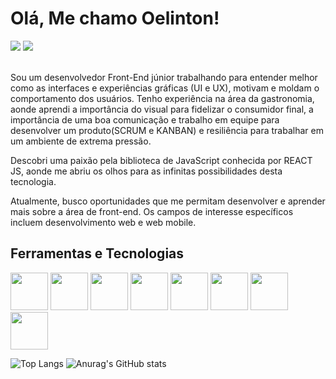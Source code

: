# Olá, Me chamo Oelinton!
 <div>
  <a href = "mailto:oelinton.dearaujo@gmail.com"><img src="https://img.shields.io/badge/Gmail-D14836?style=for-the-badge&logo=gmail&logoColor=white" target="_blank"></a>
  <a href="https://www.linkedin.com/in/IOelinton" target="_blank"><img src="https://img.shields.io/badge/-LinkedIn-%230077B5?style=for-the-badge&logo=linkedin&logoColor=white" target="_blank"></a>   
  </div>
  </br>
  
  Sou um desenvolvedor Front-End júnior trabalhando para entender melhor como as interfaces e experiências gráficas (UI e UX), motivam e moldam o comportamento dos usuários. Tenho experiência na área da gastronomia, aonde aprendi a importância do visual para fidelizar o consumidor final, a importância de uma boa comunicação e trabalho em equipe para desenvolver um produto(SCRUM e KANBAN) e resiliência para trabalhar em um ambiente de extrema pressão.

  Descobri uma paixão pela biblioteca de JavaScript conhecida por REACT JS, aonde me abriu os olhos para as infinitas possibilidades desta tecnologia.

  Atualmente, busco oportunidades que me permitam desenvolver e aprender mais sobre a área de front-end. Os campos de interesse específicos incluem desenvolvimento web e web mobile.
  
  ## Ferramentas e Tecnologias
  <div>
      <img src="https://cdn.jsdelivr.net/gh/devicons/devicon/icons/docker/docker-plain.svg" widht="60" height="60"/>
    <img src="https://cdn.jsdelivr.net/gh/devicons/devicon/icons/react/react-original.svg" widht="60" height="60" />
    <img src="https://cdn.jsdelivr.net/gh/devicons/devicon/icons/html5/html5-plain-wordmark.svg" widht="60" height="60"/>
    <img src="https://cdn.jsdelivr.net/gh/devicons/devicon/icons/css3/css3-plain-wordmark.svg" widht="60" height="60"/>
    <img src="https://cdn.jsdelivr.net/gh/devicons/devicon/icons/javascript/javascript-original.svg" widht="60" height="60"/>
    <img src="https://cdn.jsdelivr.net/gh/devicons/devicon/icons/tailwindcss/tailwindcss-original-wordmark.svg" widht="60" height="60"/>
    <img src="https://cdn.jsdelivr.net/gh/devicons/devicon/icons/jest/jest-plain.svg" widht="60" height="60"/>
    <img src="https://cdn.jsdelivr.net/gh/devicons/devicon/icons/git/git-original-wordmark.svg" widht="60" height="60"/>
  </div>
  
  ![Top Langs](https://github-readme-stats.vercel.app/api/top-langs/?username=IOelinton)
  ![Anurag's GitHub stats](https://github-readme-stats.vercel.app/api?username=IOelinton&show_icons=true&theme=transparent)
  
